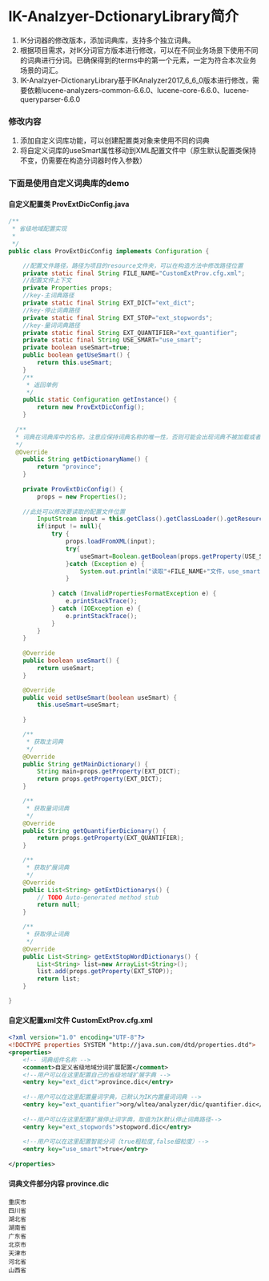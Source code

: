 # IK-Analzyer-DctionaryLibrary简介

1. IK分词器的修改版本，添加词典库，支持多个独立词典。
2. 根据项目需求，对IK分词官方版本进行修改，可以在不同业务场景下使用不同的词典进行分词。已确保得到的terms中的第一个元素，一定为符合本次业务场景的词汇。
3. IK-Analzyer-DictionaryLibrary基于IKAnalyzer2017_6_6_0版本进行修改，需要依赖lucene-analyzers-common-6.6.0、lucene-core-6.6.0、lucene-queryparser-6.6.0

### 修改内容
1. 添加自定义词库功能，可以创建配置类对象来使用不同的词典
2. 将自定义词库的useSmart属性移动到XML配置文件中（原生默认配置类保持不变，仍需要在构造分词器时传入参数）

### 下面是使用自定义词典库的demo
#### 自定义配置类 ProvExtDicConfig.java
```java
/**
 * 省级地域配置实现
 *
 */
public class ProvExtDicConfig implements Configuration {

	//配置文件路径，路径为项目的resource文件夹，可以在构造方法中修改路径位置
	private static final String FILE_NAME="CustomExtProv.cfg.xml";
	//配置文件上下文
	private Properties props;
	//key-主词典路径
	private static final String EXT_DICT="ext_dict";
	//key-停止词典路径
	private static final String EXT_STOP="ext_stopwords";
	//key-量词词典路径
	private static final String EXT_QUANTIFIER="ext_quantifier";
	private static final String USE_SMART="use_smart";
	private boolean useSmart=true;
	public boolean getUseSmart() {
		return this.useSmart;
	}
	/**
	 * 返回单例
	 */
	public static Configuration getInstance() {
		return new ProvExtDicConfig();
	}
	
  /**
  * 词典在词典库中的名称，注意应保持词典名称的唯一性，否则可能会出现词典不被加载或者词典被覆盖问题
  */
  @Override
	public String getDictionaryName() {
		return "province";
	}
  
	private ProvExtDicConfig() {
		props = new Properties();
		
    //此处可以修改要读取的配置文件位置
		InputStream input = this.getClass().getClassLoader().getResourceAsStream(FILE_NAME);
		if(input != null){
			try {
				props.loadFromXML(input);
				try{
					useSmart=Boolean.getBoolean(props.getProperty(USE_SMART));
				}catch (Exception e) {
					System.out.println("读取"+FILE_NAME+"文件，use_smart属性失败，已默认为true");
				}
				
			} catch (InvalidPropertiesFormatException e) {
				e.printStackTrace();
			} catch (IOException e) {
				e.printStackTrace();
			}
		}
	}
	
	@Override
	public boolean useSmart() {
		return useSmart;
	}

	@Override
	public void setUseSmart(boolean useSmart) {
		this.useSmart=useSmart;
		
	}

	/**
	 * 获取主词典
	 */
	@Override
	public String getMainDictionary() {
		String main=props.getProperty(EXT_DICT);
		return props.getProperty(EXT_DICT);
	}

	/**
	 * 获取量词词典
	 */
	@Override
	public String getQuantifierDicionary() {
		return props.getProperty(EXT_QUANTIFIER);
	}

	/**
	 * 获取扩展词典
	 */
	@Override
	public List<String> getExtDictionarys() {
		// TODO Auto-generated method stub
		return null;
	}

	/**
	 * 获取停止词典
	 */
	@Override
	public List<String> getExtStopWordDictionarys() {
		List<String> list=new ArrayList<String>();
		list.add(props.getProperty(EXT_STOP));
		return list;
	}

}
```
#### 自定义配置xml文件 CustomExtProv.cfg.xml
``` xml
<?xml version="1.0" encoding="UTF-8"?>
<!DOCTYPE properties SYSTEM "http://java.sun.com/dtd/properties.dtd">  
<properties>
	<!-- 词典组件名称 -->
	<comment>自定义省级地域分词扩展配置</comment>
	<!--用户可以在这里配置自己的省级地域扩展字典 -->
	<entry key="ext_dict">province.dic</entry> 
	
	<!--用户可以在这里配置量词字典，已默认为IK内置量词词典 -->
	<entry key="ext_quantifier">org/wltea/analyzer/dic/quantifier.dic</entry>
	
	<!--用户可以在这里配置扩展停止词字典，取值为IK默认停止词典路径-->
	<entry key="ext_stopwords">stopword.dic</entry> 
	
	<!--用户可以在这里配置智能分词（true粗粒度,false细粒度）-->
	<entry key="use_smart">true</entry> 
	
</properties>
```
#### 词典文件部分内容 province.dic
```
重庆市
四川省
湖北省
湖南省
广东省
北京市
天津市
河北省
山西省
```
